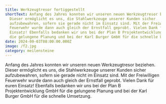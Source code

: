 ```yaml
---
title: Werkzeugtresor fertiggestellt
shortText: Anfang des Jahres konnten wir unseren neuen Werkzeugtresor beziehen.
  Dieser ermöglicht es uns, die Stahlwerkzeuge unserer Kunden sicher
  aufzubewahren, sofern sie gerade nicht im Einsatz sind. Mit der Freiwilligen
  Feuerwehr wurde dann auch gleich der Ernstfall geprobt. Vielen Dank für euren
  Einsatz! Ebenfalls bedanken wir uns bei der Plan B Projektentwicklung GmbH für
  die gelungene Planung und bei der Karl Burger GmbH für die schnelle Umsetzung.
date: 2024-09-03T08:00:00.000Z
image: /f2.jpg
category: meilensteine
---
```

Anfang des Jahres konnten wir unseren neuen Werkzeugtresor beziehen. Dieser ermöglicht es uns, die Stahlwerkzeuge unserer Kunden sicher aufzubewahren, sofern sie gerade nicht im Einsatz sind. Mit der Freiwilligen Feuerwehr wurde dann auch gleich der Ernstfall geprobt. Vielen Dank für euren Einsatz! Ebenfalls bedanken wir uns bei der Plan B Projektentwicklung GmbH für die gelungene Planung und bei der Karl Burger GmbH für die schnelle Umsetzung.
